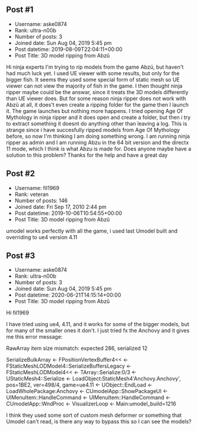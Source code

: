 ## Post #1
- Username: aske0874
- Rank: ultra-n00b
- Number of posts: 3
- Joined date: Sun Aug 04, 2019 5:45 pm
- Post datetime: 2019-08-09T22:04:11+00:00
- Post Title: 3D model ripping from Abzû

Hi ninja experts
I'm trying to rip models from the game Abzü, but haven't had much luck yet. I used UE viewer with some results, but only for the bigger fish. It seems they used some special form of static mesh so UE viewer can not view the majority of fish in the game. I then thought ninja ripper maybe could be the answar, since it treats the 3D models differently than UE viewer does. But for some reason ninja ripper does not work with Abzü at all, it does't even create a ripping folder for the game then I launch it. The game launches but nothing more happens. I tried opening Age Of Mythology in ninja ripper and it does open and create a folder, but then i try to extract something it doesnt do anything other than leaving a log. This is strange since i have succesfully ripped models from Age Of Mythology before, so now I'm thinking I am doing something wrong. I am running ninja ripper as admin and I am running Abzu in the 64 bit version and the directx 11 mode, which I think is what Abzu is made for. Does anyone maybe have a solution to this problem?
Thanks for the help and have a great day
## Post #2
- Username: fil1969
- Rank: veteran
- Number of posts: 146
- Joined date: Fri Sep 17, 2010 2:44 pm
- Post datetime: 2019-10-06T10:54:55+00:00
- Post Title: 3D model ripping from Abzû

umodel works perfectly with all the game, i used last Umodel built and overriding to ue4 version 4.11
## Post #3
- Username: aske0874
- Rank: ultra-n00b
- Number of posts: 3
- Joined date: Sun Aug 04, 2019 5:45 pm
- Post datetime: 2020-06-21T14:15:14+00:00
- Post Title: 3D model ripping from Abzû

Hi fil1969

I have tried using ue4, 4.11, and it works for some of the bigger models, but for many of the smaller ones it don't. I just tried fx the Anchovy and it gives me this error message:

RawArray item size mismatch: expected 286, serialized 12

SerializeBulkArray <- FPositionVertexBuffer4<< <- FStaticMeshLODModel4::SerializeBuffersLegacy <- FStaticMeshLODModel4<< <- TArray::Serialize:0/3 <- UStaticMesh4::Serialize <- LoadObject:StaticMesh4'Anchovy.Anchovy', pos=1BE2, ver=498/4, game=ue4.11 <- UObject::EndLoad <- LoadWholePackage:Anchovy <- CUmodelApp::ShowPackageUI <- UIMenuItem::HandleCommand <- UIMenuItem::HandleCommand <- CUmodelApp::WndProc <- VisualizerLoop <- Main:umodel_build=1216

I think they used some sort of custom mesh deformer or something that Umodel can't read, is there any way to bypass this so I can see the models?
